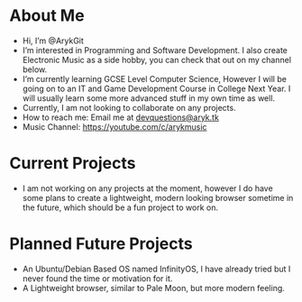 <h1> About Me </h1>

- Hi, I’m @ArykGit
- I’m interested in Programming and Software Development. I also create
  Electronic Music as a side hobby, you can check that out on my channel below.
- I’m currently learning GCSE Level Computer Science, 
  However I will be going on to an IT and Game Development Course in College Next Year.
  I will usually learn some more advanced stuff in my own time as well.
- Currently, I am not looking to collaborate on any projects.    
- How to reach me: Email me at devquestions@aryk.tk
- Music Channel: https://youtube.com/c/arykmusic

<h1> Current Projects </h1>

- I am not working on any projects at the moment, however I do have some plans to create a lightweight,
  modern looking browser sometime in the future, which should be a fun project to work on.
  
<h1> Planned Future Projects </h1>

- An Ubuntu/Debian Based OS named InfinityOS, I have already tried but I never found the time or motivation for it.
- A Lightweight browser, similar to Pale Moon, but more modern feeling.
